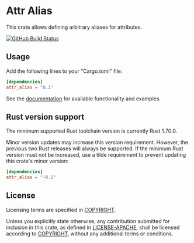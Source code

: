 # Attr Alias

This crate allows defining arbitrary aliases for attributes.

[![GitHub Build Status](https://github.com/dylni/attr_alias/actions/workflows/build.yml/badge.svg?branch=master)](https://github.com/dylni/attr_alias/actions/workflows/build.yml?query=branch%3Amaster)

## Usage

Add the following lines to your "Cargo.toml" file:

```toml
[dependencies]
attr_alias = "0.1"
```

See the [documentation] for available functionality and examples.

## Rust version support

The minimum supported Rust toolchain version is currently Rust 1.70.0.

Minor version updates may increase this version requirement. However, the
previous two Rust releases will always be supported. If the minimum Rust
version must not be increased, use a tilde requirement to prevent updating this
crate's minor version:

```toml
[dependencies]
attr_alias = "~0.1"
```

## License

Licensing terms are specified in [COPYRIGHT].

Unless you explicitly state otherwise, any contribution submitted for inclusion
in this crate, as defined in [LICENSE-APACHE], shall be licensed according to
[COPYRIGHT], without any additional terms or conditions.

[COPYRIGHT]: https://github.com/dylni/attr_alias/blob/master/COPYRIGHT
[documentation]: https://docs.rs/attr_alias
[LICENSE-APACHE]: https://github.com/dylni/attr_alias/blob/master/LICENSE-APACHE
